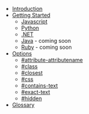 * [Introduction](readme.md)
* [Getting Started](getting-started/index.md)
  * [Javascript](getting-started/javascript.md)
  * [Python](getting-started/python.md)
  * [.NET](getting-started/dotnet.md)
  * [Java](getting-started/java.md) - coming soon
  * [Ruby](getting-started/ruby.md) - coming soon
* [Options](options/index.md)
   * [#attribute-attributename](options/attribute-attributename.md)
   * [#class](options/class.md)
   * [#closest](options/closest.md)
   * [#css](options/css.md)
   * [#contains-text](options/contains-text.md)
   * [#exact-text](options/exact-text.md)
   * [#hidden](options/hidden.md)
* [Glossary](glossary.md)